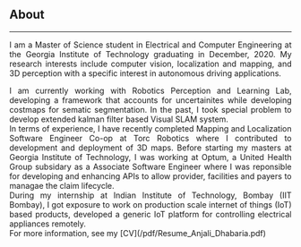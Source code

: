 ## About
---
<div style="text-align: justify"> 

I am a Master of Science student in Electrical and Computer Engineering at the Georgia Institute of Technology graduating in December, 2020. My research interests include computer vision, localization and mapping, and 3D perception with a specific interest in autonomous driving applications. </div>

<div style="text-align: justify"> 
I am currently working with Robotics Perception and Learning Lab, developing a framework that accounts for uncertainites while developing costmaps for sematic segmentation. In the past, I took special problem to develop extended kalman filter based Visual SLAM system.</div>

<div style="text-align: justify"> 
In terms of experience, I have recently completed Mapping and Localization Software Engineer Co-op at Torc Robotics  where I contributed to development and deployment of 3D maps. Before starting my masters at Georgia Institute of Technology, I was working at Optum, a United Health Group subsidary as a Associate Software Engineer where I was reponsible for developing and enhancing APIs to allow provider, facilities and payers to managae the claim lifecycle.</div>

<div style="text-align: justify"> 
During my internship at Indian Institute of Technology, Bombay (IIT Bombay), I got exposure to work on production scale internet of things (IoT) based products, developed a generic IoT platform for controlling electrical appliances remotely.

<div style="text-align: justify"> 
For more information, see my [CV](/pdf/Resume_Anjali_Dhabaria.pdf) </div>